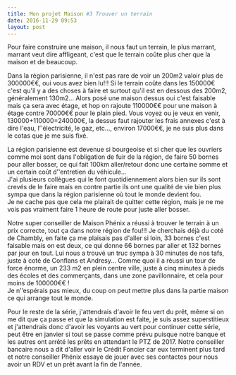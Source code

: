 ```yaml
---
title: Mon projet Maison #3 Trouver un terrain
date: 2016-11-29 09:53
layout: post
---
```


Pour faire construire une maison, il nous faut un terrain, le plus
marrant, marrant veut dire affligeant, c'est que le terrain coûte plus
cher que la maison et de beaucoup.

Dans la région parisienne, il n'est pas rare de voir un 200m2 valoir
plus de 300000€€, oui vous avez bien lu!!! Si le terrain coûte dans les
150000€ c'est qu'il y a des choses à faire et surtout qu'il est en
dessous des 200m2, généralement 130m2... Alors posé une maison dessus
oui c'est faisable mais ça sera avec étage, et hop on rajoute 110000€€
pour une maison à étage contre 70000€€ pour le plain pied. Vous voyez ou
je veux en venir, 130000+110000=240000€, la dessus faut rajouter les
frais annexes c'est à dire l'eau, l’'électricité, le gaz, etc...,
environ 17000€€, je ne suis plus dans le cotas que je me suis fixé.

<!--more-->

La région parisienne est devenue si bourgeoise et si cher que les
ouvriers comme moi sont dans l'obligation de fuir de la région, de faire
50 bornes pour aller bosser, ce qui fait 100km aller/retour donc une
certaine somme et un certain coût d’'entretien du véhicule...  
J'ai plusieurs collègues qui le font quotidiennement alors bien sur ils
sont crevés de le faire mais en contre partie ils ont une qualité de vie
bien plus sympa que dans la région parisienne où tout le monde devient
fou.  
Je ne cache pas que cela me plairait de quitter cette région, mais je ne
me vois pas vraiment faire 1 heure de route pour juste aller bosser.

Notre super conseiller de Maison Phénix a réussi à trouver le terrain à
un prix correcte, tout ça dans notre région de fou!!! Je cherchais déjà
du coté de Chambly, en faite ça me plaisais pas d'aller si loin, 33
bornes c'est faisable mais on est deux, ce qui donne 66 bornes par aller
et 132 bornes par jour en tout. Lui nous a trouvé un truc sympa à 30
minutes de nos tafs, juste à coté de Conflans et Andresy... Comme quoi
il a réussi un tour de force énorme, un 233 m2 en plein centre ville,
juste à cinq minutes à pieds des écoles et des commerçants, dans une
zone pavillonnaire, et cela pour moins de 100000€€ !  
Je n'’espérais pas mieux, du coup on peut mettre plus dans la partie
maison ce qui arrange tout le monde.

Pour le reste de la série, j'attendrais d'avoir le feu vert du prêt,
même si on me dit que ça passe et que la simulation est faite, je suis
assez superstitieux et j'attendrais donc d'avoir les voyants au vert
pour continuer cette série, peut être en janvier si tout se passe comme
prévu puisque notre banque et les autres ont arrêté les prêts en
attendant le PTZ de 2017. Notre conseiller bancaire nous a dit d'aller
voir le Crédit Foncier car eux terminent plus tard et notre conseiller
Phénix essaye de jouer avec ses contactes pour nous avoir un RDV et un
prêt avant la fin de l'année.
